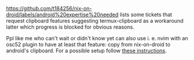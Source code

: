 https://github.com/t184256/nix-on-droid/labels/android%20expertise%20needed lists some tickets that request clipboard features suggesting termux-clipboard as a workaround latter which progress is blocked for obvious reasons.

Ppl like me who can't wait or didn't know yet can also use i. e. nvim with an osc52 plugin to have at least that feature: copy from nix-on-droid to android's clipboard. For a possible setup follow [these instructions](https://github.com/ojroques/nvim-osc52/blob/27b922a88aba9b2533c4a0e0bc5bca65e3405739/README.md#using-nvim-osc52-as-clipboard-provider).